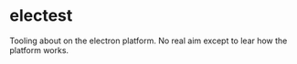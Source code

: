 # electest
Tooling about on the electron platform. No real aim except to lear how the platform works.
